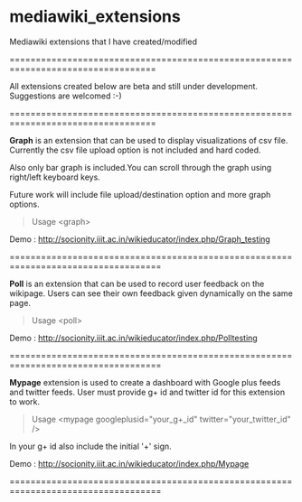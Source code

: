 mediawiki_extensions
====================

Mediawiki extensions that I have created/modified

==================================================================================

All extensions created below are beta and still under development.
Suggestions are welcomed :-)

==================================================================================


**Graph** is an extension that can be used to display visualizations of csv file.
Currently the csv file upload option is not included and hard coded.

Also only bar graph is included.You can scroll through the graph using right/left
keyboard keys.

Future work will include file upload/destination option and more graph options.

>Usage &lt;graph&gt;

Demo : http://socionity.iiit.ac.in/wikieducator/index.php/Graph_testing


===================================================================================

**Poll** is an extension that can be used to record user feedback on the wikipage.
Users can see their own feedback given dynamically on the same page.


>Usage &lt;poll&gt;

Demo : http://socionity.iiit.ac.in/wikieducator/index.php/Polltesting

===================================================================================

**Mypage** extension is used to create a dashboard with Google plus feeds and twitter 
feeds. User must provide g+ id and twitter id for this extension to work.

>Usage &lt;mypage googleplusid="your_g+_id" twitter="your_twitter_id" /&gt;

In your g+ id also include the initial '+' sign.

Demo : http://socionity.iiit.ac.in/wikieducator/index.php/Mypage

===================================================================================




